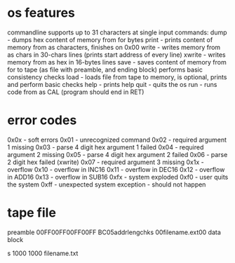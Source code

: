 # os features
commandline supports up to 31 characters at single input
commands:
dump <addr> <len> - dumps hex content of memory from <addr> for <len> bytes
print <addr>       - prints content of memory from <addr> as characters, finishes on 0x00
write <addr>       - writes memory from <addr> as chars in 30-chars lines (prints start address of every line)
xwrite <addr>      - writes memory from <addr> as hex in 16-bytes lines
save <addr> <len> <fname> - saves content of memory from <addr> for <len> to tape (as file with preamble, and ending block) performs basic consistency checks
load <addr>       - loads file from tape to memory, <addr> is optional, prints and perform basic checks
help              - prints help
quit              - quits the os
run <addr>       - runs code from <addr> as CAL (program should end in RET)

# error codes
0x0x - soft errors
    0x01 - unrecognized command
    0x02 - required argument 1 missing
    0x03 - parse 4 digit hex argument 1 failed
    0x04 - required argument 2 missing
    0x05 - parse 4 digit hex argument 2 failed
    0x06 - parse 2 digit hex failed (xwrite)
    0x07 - required argument 3 missing
0x1x - overflow
    0x10 - overflow in INC16
    0x11 - overflow in DEC16
    0x12 - overflow in ADD16
    0x13 - overflow in SUB16
0xfx - system exploded
    0xf0 - user quits the system
    0xff - unexpected system exception - should not happen

# tape file
preamble
00FF00FF00FF00FF
BC05addrlengchks
00filename.ext00
data block

s 1000 1000 filename.txt